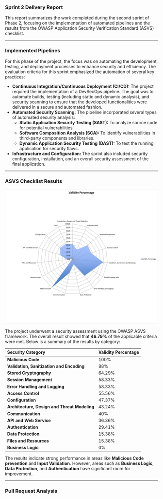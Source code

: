 ### **Sprint 2 Delivery Report**

This report summarizes the work completed during the second sprint of Phase 2, focusing on the implementation of automated pipelines and the results from the OWASP Application Security Verification Standard (ASVS) checklist.

---

### **Implemented Pipelines**

For this phase of the project, the focus was on automating the development, testing, and deployment processes to enhance security and efficiency. The evaluation criteria for this sprint emphasized the automation of several key practices:

* **Continuous Integration/Continuous Deployment (CI/CD):** The project required the implementation of a DevSecOps pipeline. The goal was to automate builds, testing (including static and dynamic analysis), and security scanning to ensure that the developed functionalities were delivered in a secure and automated fashion.
* **Automated Security Scanning:** The pipeline incorporated several types of automated security analysis:
    * **Static Application Security Testing (SAST):** To analyze source code for potential vulnerabilities.
    * **Software Composition Analysis (SCA):** To identify vulnerabilities in third-party components and libraries.
    * **Dynamic Application Security Testing (DAST):** To test the running application for security flaws.
* **Infrastructure and Configuration:** The sprint also included security configuration, installation, and an overall security assessment of the final application.

---

### **ASVS Checklist Results**

![ASVS Checklist Results](ASVSResults.png)

The project underwent a security assessment using the OWASP ASVS framework. The overall result showed that **46.79%** of the applicable criteria were met. Below is a summary of the results by category:

| Security Category | Validity Percentage |
| :--- | :--- |
| **Malicious Code** | 100% |
| **Validation, Sanitization and Encoding** | 88% |
| **Stored Cryptography** | 64.29% |
| **Session Management** | 58.33% |
| **Error Handling and Logging** | 58.33% |
| **Access Control** | 55.56% |
| **Configuration** | 47.37% |
| **Architecture, Design and Threat Modeling**| 43.24% |
| **Communication** | 40% |
| **API and Web Service** | 36.36% |
| **Authentication** | 29.41% |
| **Data Protection** | 15.38% |
| **Files and Resources** | 15.38% |
| **Business Logic** | 0% |

The results indicate strong performance in areas like **Malicious Code prevention** and **Input Validation**. However, areas such as **Business Logic**, **Data Protection**, and **Authentication** have significant room for improvement.

---

### **Pull Request Analysis**

